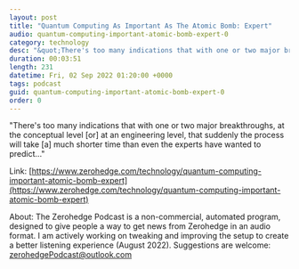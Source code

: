 ```yaml
---
layout: post
title: "Quantum Computing As Important As The Atomic Bomb: Expert"
audio: quantum-computing-important-atomic-bomb-expert-0
category: technology
desc: "&quot;There's too many indications that with one or two major breakthroughs, at the conceptual level [or] at an engineering level, that suddenly the process will take [a] much shorter time than even the experts have wanted to predict...&quot;"
duration: 00:03:51
length: 231
datetime: Fri, 02 Sep 2022 01:20:00 +0000
tags: podcast
guid: quantum-computing-important-atomic-bomb-expert-0
order: 0
---
```

&quot;There's too many indications that with one or two major breakthroughs, at the conceptual level [or] at an engineering level, that suddenly the process will take [a] much shorter time than even the experts have wanted to predict...&quot;

Link: [https://www.zerohedge.com/technology/quantum-computing-important-atomic-bomb-expert](https://www.zerohedge.com/technology/quantum-computing-important-atomic-bomb-expert)

About: The Zerohedge Podcast is a non-commercial, automated program, designed to give people a way to get news from Zerohedge in an audio format.  I am actively working on tweaking and improving the setup to create a better listening experience (August 2022).  Suggestions are welcome: [zerohedgePodcast@outlook.com](mailto:zerohedgePodcast@outlook.com)